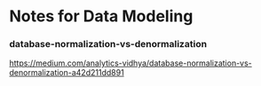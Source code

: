 # Notes for Data Modeling

### database-normalization-vs-denormalization
https://medium.com/analytics-vidhya/database-normalization-vs-denormalization-a42d211dd891
